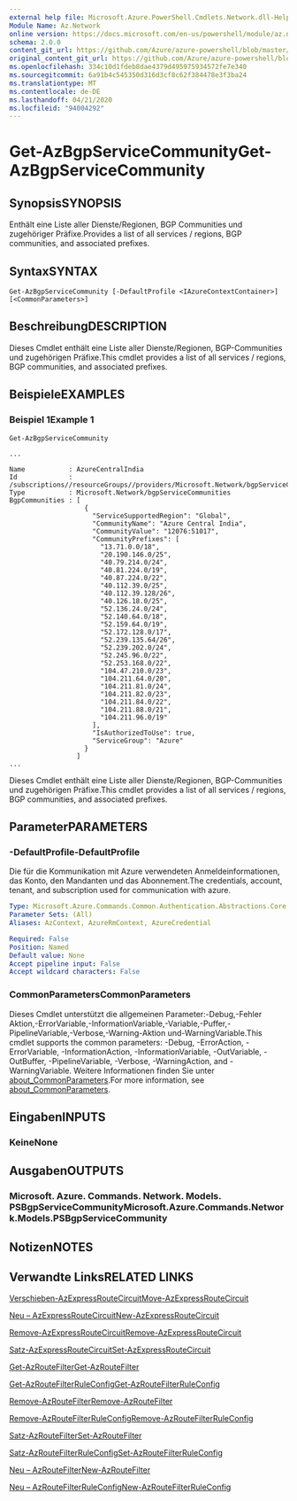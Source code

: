 ```yaml
---
external help file: Microsoft.Azure.PowerShell.Cmdlets.Network.dll-Help.xml
Module Name: Az.Network
online version: https://docs.microsoft.com/en-us/powershell/module/az.network/get-azbgpservicecommunity
schema: 2.0.0
content_git_url: https://github.com/Azure/azure-powershell/blob/master/src/Network/Network/help/Get-AzBgpServiceCommunity.md
original_content_git_url: https://github.com/Azure/azure-powershell/blob/master/src/Network/Network/help/Get-AzBgpServiceCommunity.md
ms.openlocfilehash: 334c10d1fdeb8dae4379d495975934572fe7e340
ms.sourcegitcommit: 6a91b4c545350d316d3cf8c62f384478e3f3ba24
ms.translationtype: MT
ms.contentlocale: de-DE
ms.lasthandoff: 04/21/2020
ms.locfileid: "94004292"
---
```

# <span data-ttu-id="f128b-101">Get-AzBgpServiceCommunity</span><span class="sxs-lookup"><span data-stu-id="f128b-101">Get-AzBgpServiceCommunity</span></span>

## <span data-ttu-id="f128b-102">Synopsis</span><span class="sxs-lookup"><span data-stu-id="f128b-102">SYNOPSIS</span></span>
<span data-ttu-id="f128b-103">Enthält eine Liste aller Dienste/Regionen, BGP Communities und zugehöriger Präfixe.</span><span class="sxs-lookup"><span data-stu-id="f128b-103">Provides a list of all services / regions, BGP communities, and associated prefixes.</span></span>

## <span data-ttu-id="f128b-104">Syntax</span><span class="sxs-lookup"><span data-stu-id="f128b-104">SYNTAX</span></span>

```
Get-AzBgpServiceCommunity [-DefaultProfile <IAzureContextContainer>] [<CommonParameters>]
```

## <span data-ttu-id="f128b-105">Beschreibung</span><span class="sxs-lookup"><span data-stu-id="f128b-105">DESCRIPTION</span></span>
<span data-ttu-id="f128b-106">Dieses Cmdlet enthält eine Liste aller Dienste/Regionen, BGP-Communities und zugehörigen Präfixe.</span><span class="sxs-lookup"><span data-stu-id="f128b-106">This cmdlet provides a list of all services / regions, BGP communities, and associated prefixes.</span></span>

## <span data-ttu-id="f128b-107">Beispiele</span><span class="sxs-lookup"><span data-stu-id="f128b-107">EXAMPLES</span></span>

### <span data-ttu-id="f128b-108">Beispiel 1</span><span class="sxs-lookup"><span data-stu-id="f128b-108">Example 1</span></span>
```
Get-AzBgpServiceCommunity

...

Name           : AzureCentralIndia
Id             : /subscriptions//resourceGroups//providers/Microsoft.Network/bgpServiceCommunities/AzureCentralIndia
Type           : Microsoft.Network/bgpServiceCommunities
BgpCommunities : [
                   {
                     "ServiceSupportedRegion": "Global",
                     "CommunityName": "Azure Central India",
                     "CommunityValue": "12076:51017",
                     "CommunityPrefixes": [
                       "13.71.0.0/18",
                       "20.190.146.0/25",
                       "40.79.214.0/24",
                       "40.81.224.0/19",
                       "40.87.224.0/22",
                       "40.112.39.0/25",
                       "40.112.39.128/26",
                       "40.126.18.0/25",
                       "52.136.24.0/24",
                       "52.140.64.0/18",
                       "52.159.64.0/19",
                       "52.172.128.0/17",
                       "52.239.135.64/26",
                       "52.239.202.0/24",
                       "52.245.96.0/22",
                       "52.253.168.0/22",
                       "104.47.210.0/23",
                       "104.211.64.0/20",
                       "104.211.81.0/24",
                       "104.211.82.0/23",
                       "104.211.84.0/22",
                       "104.211.88.0/21",
                       "104.211.96.0/19"
                     ],
                     "IsAuthorizedToUse": true,
                     "ServiceGroup": "Azure"
                   }
                 ]
...
```

<span data-ttu-id="f128b-109">Dieses Cmdlet enthält eine Liste aller Dienste/Regionen, BGP-Communities und zugehörigen Präfixe.</span><span class="sxs-lookup"><span data-stu-id="f128b-109">This cmdlet provides a list of all services / regions, BGP communities, and associated prefixes.</span></span>

## <span data-ttu-id="f128b-110">Parameter</span><span class="sxs-lookup"><span data-stu-id="f128b-110">PARAMETERS</span></span>

### <span data-ttu-id="f128b-111">-DefaultProfile</span><span class="sxs-lookup"><span data-stu-id="f128b-111">-DefaultProfile</span></span>
<span data-ttu-id="f128b-112">Die für die Kommunikation mit Azure verwendeten Anmeldeinformationen, das Konto, den Mandanten und das Abonnement.</span><span class="sxs-lookup"><span data-stu-id="f128b-112">The credentials, account, tenant, and subscription used for communication with azure.</span></span>

```yaml
Type: Microsoft.Azure.Commands.Common.Authentication.Abstractions.Core.IAzureContextContainer
Parameter Sets: (All)
Aliases: AzContext, AzureRmContext, AzureCredential

Required: False
Position: Named
Default value: None
Accept pipeline input: False
Accept wildcard characters: False
```

### <span data-ttu-id="f128b-113">CommonParameters</span><span class="sxs-lookup"><span data-stu-id="f128b-113">CommonParameters</span></span>
<span data-ttu-id="f128b-114">Dieses Cmdlet unterstützt die allgemeinen Parameter:-Debug,-Fehler Aktion,-ErrorVariable,-InformationVariable,-Variable,-Puffer,-PipelineVariable,-Verbose,-Warning-Aktion und-WarningVariable.</span><span class="sxs-lookup"><span data-stu-id="f128b-114">This cmdlet supports the common parameters: -Debug, -ErrorAction, -ErrorVariable, -InformationAction, -InformationVariable, -OutVariable, -OutBuffer, -PipelineVariable, -Verbose, -WarningAction, and -WarningVariable.</span></span> <span data-ttu-id="f128b-115">Weitere Informationen finden Sie unter [about_CommonParameters](http://go.microsoft.com/fwlink/?LinkID=113216).</span><span class="sxs-lookup"><span data-stu-id="f128b-115">For more information, see [about_CommonParameters](http://go.microsoft.com/fwlink/?LinkID=113216).</span></span>

## <span data-ttu-id="f128b-116">Eingaben</span><span class="sxs-lookup"><span data-stu-id="f128b-116">INPUTS</span></span>

### <span data-ttu-id="f128b-117">Keine</span><span class="sxs-lookup"><span data-stu-id="f128b-117">None</span></span>

## <span data-ttu-id="f128b-118">Ausgaben</span><span class="sxs-lookup"><span data-stu-id="f128b-118">OUTPUTS</span></span>

### <span data-ttu-id="f128b-119">Microsoft. Azure. Commands. Network. Models. PSBgpServiceCommunity</span><span class="sxs-lookup"><span data-stu-id="f128b-119">Microsoft.Azure.Commands.Network.Models.PSBgpServiceCommunity</span></span>

## <span data-ttu-id="f128b-120">Notizen</span><span class="sxs-lookup"><span data-stu-id="f128b-120">NOTES</span></span>

## <span data-ttu-id="f128b-121">Verwandte Links</span><span class="sxs-lookup"><span data-stu-id="f128b-121">RELATED LINKS</span></span>

[<span data-ttu-id="f128b-122">Verschieben-AzExpressRouteCircuit</span><span class="sxs-lookup"><span data-stu-id="f128b-122">Move-AzExpressRouteCircuit</span></span>](Move-AzExpressRouteCircuit.md)

[<span data-ttu-id="f128b-123">Neu – AzExpressRouteCircuit</span><span class="sxs-lookup"><span data-stu-id="f128b-123">New-AzExpressRouteCircuit</span></span>](New-AzExpressRouteCircuit.md)

[<span data-ttu-id="f128b-124">Remove-AzExpressRouteCircuit</span><span class="sxs-lookup"><span data-stu-id="f128b-124">Remove-AzExpressRouteCircuit</span></span>](Remove-AzExpressRouteCircuit.md)

[<span data-ttu-id="f128b-125">Satz-AzExpressRouteCircuit</span><span class="sxs-lookup"><span data-stu-id="f128b-125">Set-AzExpressRouteCircuit</span></span>](Set-AzExpressRouteCircuit.md)

[<span data-ttu-id="f128b-126">Get-AzRouteFilter</span><span class="sxs-lookup"><span data-stu-id="f128b-126">Get-AzRouteFilter</span></span>](Get-AzRouteFilter.md)

[<span data-ttu-id="f128b-127">Get-AzRouteFilterRuleConfig</span><span class="sxs-lookup"><span data-stu-id="f128b-127">Get-AzRouteFilterRuleConfig</span></span>](Get-AzRouteFilterRuleConfig.md)

[<span data-ttu-id="f128b-128">Remove-AzRouteFilter</span><span class="sxs-lookup"><span data-stu-id="f128b-128">Remove-AzRouteFilter</span></span>](Remove-AzRouteFilter.md)

[<span data-ttu-id="f128b-129">Remove-AzRouteFilterRuleConfig</span><span class="sxs-lookup"><span data-stu-id="f128b-129">Remove-AzRouteFilterRuleConfig</span></span>](Remove-AzRouteFilterRuleConfig.md)

[<span data-ttu-id="f128b-130">Satz-AzRouteFilter</span><span class="sxs-lookup"><span data-stu-id="f128b-130">Set-AzRouteFilter</span></span>](Set-AzRouteFilter.md)

[<span data-ttu-id="f128b-131">Satz-AzRouteFilterRuleConfig</span><span class="sxs-lookup"><span data-stu-id="f128b-131">Set-AzRouteFilterRuleConfig</span></span>](Set-AzRouteFilterRuleConfig.md)

[<span data-ttu-id="f128b-132">Neu – AzRouteFilter</span><span class="sxs-lookup"><span data-stu-id="f128b-132">New-AzRouteFilter</span></span>](New-AzRouteFilter.md)

[<span data-ttu-id="f128b-133">Neu – AzRouteFilterRuleConfig</span><span class="sxs-lookup"><span data-stu-id="f128b-133">New-AzRouteFilterRuleConfig</span></span>](New-AzRouteFilterRuleConfig.md)
